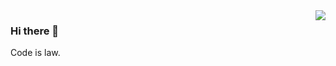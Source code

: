 <img align="right" src="https://github-readme-stats.vercel.app/api?username=yym68686&hide=c&hide_border=true&layout=compact&theme=tokyonight&&show_icons=true">

### Hi there 👋

Code is law. 
<!-- [![](https://activity-graph.herokuapp.com/graph?username=yym68686&bg_color=black&color=23affc&line=23affc)](https://github.com/yym68686) -->

<!-- ![Dusai's GitHub stats](https://github-readme-stats.vercel.app/api?username=yym68686&hide=c&hide_border=true&layout=compact&theme=tokyonight&&show_icons=true) -->

<!--
- 🔭 I’m currently working on ...
- 🌱 I’m currently learning ...
- 👯 I’m looking to collaborate on ...
- 🤔 I’m looking for help with ...
- 💬 Ask me about ...
- 📫 How to reach me: ...
- 😄 Pronouns: ...
- ⚡ Fun fact: ...
-->
